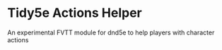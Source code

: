 # Tidy5e Actions Helper
An experimental FVTT module for dnd5e to help players with character actions
